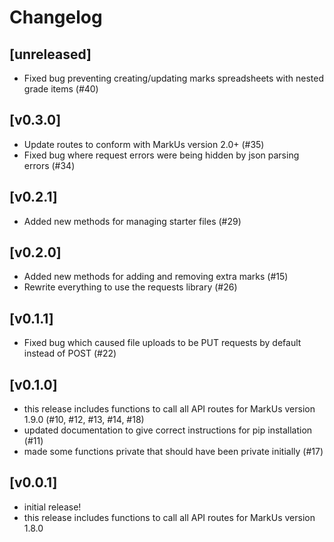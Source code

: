# Changelog

## [unreleased]
- Fixed bug preventing creating/updating marks spreadsheets with nested grade items (#40)

## [v0.3.0]
- Update routes to conform with MarkUs version 2.0+ (#35)
- Fixed bug where request errors were being hidden by json parsing errors (#34)

## [v0.2.1]
- Added new methods for managing starter files (#29)

## [v0.2.0]
- Added new methods for adding and removing extra marks (#15)
- Rewrite everything to use the requests library (#26)

## [v0.1.1]
- Fixed bug which caused file uploads to be PUT requests by default instead of POST (#22)

## [v0.1.0]
- this release includes functions to call all API routes for MarkUs version 1.9.0 (#10, #12, #13, #14, #18)
- updated documentation to give correct instructions for pip installation (#11)
- made some functions private that should have been private initially (#17)

## [v0.0.1]
- initial release!
- this release includes functions to call all API routes for MarkUs version 1.8.0
